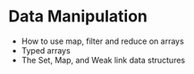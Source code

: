 # Data Manipulation

- How to use map, filter and reduce on arrays
- Typed arrays
- The Set, Map, and Weak link data structures
